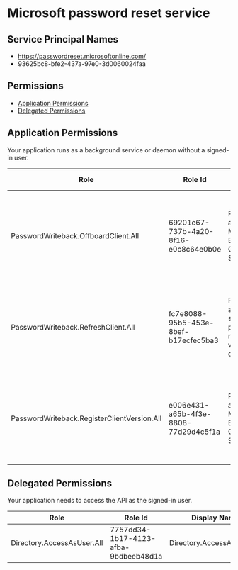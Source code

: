# Microsoft password reset service
## Service Principal Names
- https://passwordreset.microsoftonline.com/
- 93625bc8-bfe2-437a-97e0-3d0060024faa

 ## Permissions
- [Application Permissions](#application-permissions)
- [Delegated Permissions](#delegated-permissions)

## Application Permissions
Your application runs as a background service or daemon without a signed-in user.

| Role | Role Id | Display Name | Description |
|---|---|---|---|
| PasswordWriteback.OffboardClient.All | 69201c67-737b-4a20-8f16-e0c8c64e0b0e | Read, write and manage Microsoft Entra Connect Sync Agent | Allows the app to uninstall Microsoft Entra Connect Sync Agent and offboard SSPR for the tenant |
| PasswordWriteback.RefreshClient.All | fc7e8088-95b5-453e-8bef-b17ecfec5ba3 | Read, write and manage self-service password reset writeback configuration | Allows the app to refresh and recreate on-premises configuration for Microsoft self-service password reset. |
| PasswordWriteback.RegisterClientVersion.All | e006e431-a65b-4f3e-8808-77d29d4c5f1a | Read, write and manage Microsoft Entra Connect Sync Agent | Allows the app to register a newer version of on-premises Microsoft Entra Connect Sync Agent. |

## Delegated Permissions
Your application needs to access the API as the signed-in user. 

| Role | Role Id | Display Name | Description |
|---|---|---|---|
| Directory.AccessAsUser.All | 7757dd34-1b17-4123-afba-9bdbeeb48d1a | Directory.AccessAsUser.All | Directory.AccessAsUser.All |

